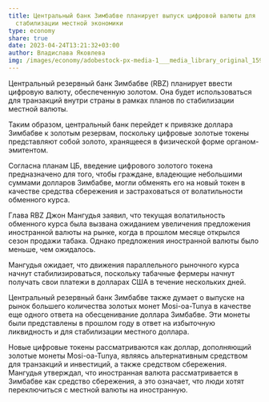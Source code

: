 ```yaml
---
title: Центральный банк Зимбабве планирует выпуск цифровой валюты для
  стабилизации местной экономики
type: economy
share: true
date: 2023-04-24T13:21:32+03:00
author: Владислава Яковлева
img: /images/economy/adobestock-px-media-1___media_library_original_1593_899.jpeg
---
```

Центральный резервный банк Зимбабве (RBZ) планирует ввести цифровую валюту, обеспеченную золотом. Она будет использоваться для транзакций внутри страны в рамках планов по стабилизации местной валюты.



Таким образом, центральный банк перейдет к привязке доллара Зимбабве к золотым резервам, поскольку цифровые золотые токены представляют собой золото, хранящееся в физической форме органом-эмитентом.



Согласна планам ЦБ, введение цифрового золотого токена предназначено для того, чтобы граждане, владеющие небольшими суммами долларов Зимбабве, могли обменять его на новый токен в качестве средства сбережения и застраховаться от волатильности обменного курса.



Глава RBZ Джон Мангудья заявил, что текущая волатильность обменного курса была вызвана ожиданием увеличения предложения иностранной валюты на рынке, когда в прошлом месяце открылся сезон продажи табака. Однако предложения иностранной валюты было меньше, чем ожидалось.



Мангудья ожидает, что движения параллельного рыночного курса начнут стабилизироваться, поскольку табачные фермеры начнут получать свои платежи в долларах США в течение нескольких дней.



Центральный резервный банк Зимбабве также думает о выпуске на рынок большего количества золотых монет Mosi-oa-Tunya в качестве еще одного ответа на обесценивание доллара Зимбабве. Эти монеты были представлены в прошлом году в ответ на избыточную ликвидность и для стабилизации местного доллара.



Новые цифровые токены рассматриваются как доллар, дополняющий золотые монеты Mosi-oa-Tunya, являясь альтернативным средством для транзакций и инвестиций, а также средством сбережения. Мангудья утверждал, что иностранная валюта рассматривается в Зимбабве как средство сбережения, а это означает, что люди хотят переключиться с местной валюты на иностранную.